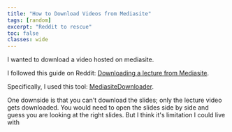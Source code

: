 ```yaml
---
title: "How to Download Videos from Mediasite"
tags: [random]
excerpt: "Reddit to rescue"
toc: false
classes: wide
---
```



I wanted to download a video hosted on mediasite. 

I followed this guide on Reddit: [Downloading a lecture from Mediasite](https://www.reddit.com/r/DataHoarder/comments/8h9kfg/downloading_a_lecture_from_mediasitecom/).

Specifically, I used this tool: [MediasiteDownloader](https://github.com/KLVN/MediasiteDownloader).

One downside is that you can't download the slides; only the lecture video gets downloaded.
You would need to open the slides side by side and guess you are looking at the right slides. But I think it's limitation I could live with

